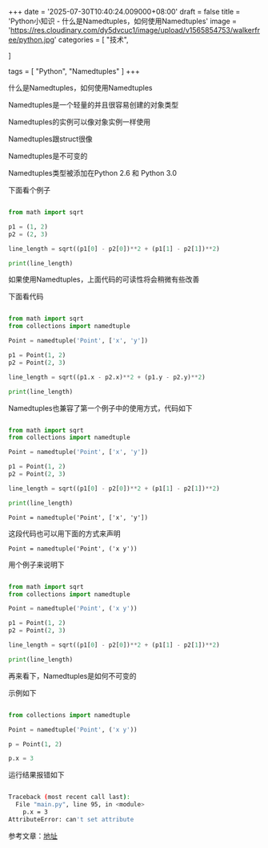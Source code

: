 +++
date = '2025-07-30T10:40:24.009000+08:00'
draft = false
title = 'Python小知识 - 什么是Namedtuples，如何使用Namedtuples'
image = 'https://res.cloudinary.com/dy5dvcuc1/image/upload/v1565854753/walkerfree/python.jpg'
categories = [
    "技术",

]

tags = [
    "Python",
    "Namedtuples"
]
+++

什么是Namedtuples，如何使用Namedtuples

Namedtuples是一个轻量的并且很容易创建的对象类型

Namedtuples的实例可以像对象实例一样使用

Namedtuples跟struct很像

Namedtuples是不可变的

Namedtuples类型被添加在Python 2.6 和 Python 3.0

下面看个例子

```python

from math import sqrt

p1 = (1, 2)
p2 = (2, 3)

line_length = sqrt((p1[0] - p2[0])**2 + (p1[1] - p2[1])**2)

print(line_length)
```

如果使用Namedtuples，上面代码的可读性将会稍微有些改善

下面看代码

```python

from math import sqrt
from collections import namedtuple

Point = namedtuple('Point', ['x', 'y'])

p1 = Point(1, 2)
p2 = Point(2, 3)

line_length = sqrt((p1.x - p2.x)**2 + (p1.y - p2.y)**2)

print(line_length)
```

Namedtuples也兼容了第一个例子中的使用方式，代码如下

```python

from math import sqrt
from collections import namedtuple

Point = namedtuple('Point', ['x', 'y'])

p1 = Point(1, 2)
p2 = Point(2, 3)

line_length = sqrt((p1[0] - p2[0])**2 + (p1[1] - p2[1])**2)

print(line_length)
```

`Point = namedtuple('Point', ['x', 'y'])`

这段代码也可以用下面的方式来声明

`Point = namedtuple('Point', ('x y'))`

用个例子来说明下

```python

from math import sqrt
from collections import namedtuple

Point = namedtuple('Point', ('x y'))

p1 = Point(1, 2)
p2 = Point(2, 3)

line_length = sqrt((p1[0] - p2[0])**2 + (p1[1] - p2[1])**2)

print(line_length)
```

再来看下，Namedtuples是如何不可变的

示例如下

```python

from collections import namedtuple

Point = namedtuple('Point', ('x y'))

p = Point(1, 2)

p.x = 3
```

运行结果报错如下

```bash

Traceback (most recent call last):
  File "main.py", line 95, in <module>
    p.x = 3
AttributeError: can't set attribute
```

参考文章：[地址](https://stackoverflow.com/questions/2970608/what-are-named-tuples-in-python)
